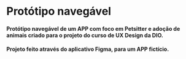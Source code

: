 # Protótipo navegável
#### Protótipo navegável de um APP com foco em Petsitter e adoção de animais criado para o projeto do curso de UX Design da DIO.
#### Projeto feito através do aplicativo Figma, para um APP fictício.
<br>
